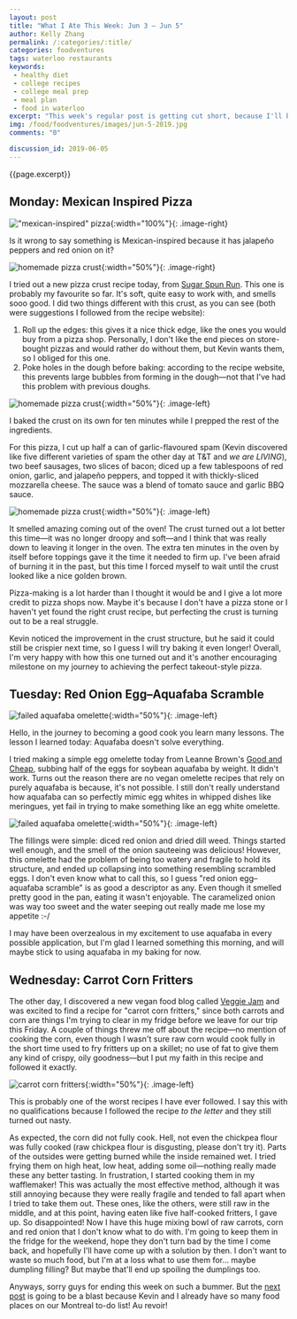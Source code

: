 ```yaml
---
layout: post
title: "What I Ate This Week: Jun 3 – Jun 5"
author: Kelly Zhang
permalink: /:categories/:title/
categories: foodventures
tags: waterloo restaurants
keywords:
 - healthy diet
 - college recipes
 - college meal prep
 - meal plan
 - food in waterloo
excerpt: "This week's regular post is getting cut short, because I'll be traveling to Montreal on Thursday for this year's F1 Grand Prix. Check out my [special edition post](/food/foodventures/what-i-ate-montreal-edition/) all about the best Montreal eats!"
img: /food/foodventures/images/jun-5-2019.jpg
comments: "0"

discussion_id: 2019-06-05
---
```


{{page.excerpt}}

## Monday: Mexican Inspired Pizza

!["mexican-inspired" pizza](/food/foodventures/images/mexican-pizza-1.jpg){:width="100%"}{: .image-right}

Is it wrong to say something is Mexican-inspired because it has jalapeño peppers and red onion on it?

![homemade pizza crust](/food/foodventures/images/mexican-pizza-4.jpg){:width="50%"}{: .image-right}

I tried out a new pizza crust recipe today, from [Sugar Spun Run](https://sugarspunrun.com/the-best-pizza-dough-recipe/). This one is probably my favourite so far. It's soft, quite easy to work with, and smells sooo good. I did two things different with this crust, as you can see (both were suggestions I followed from the recipe website):

1. Roll up the edges: this gives it a nice thick edge, like the ones you would buy from a pizza shop. Personally, I don't like the end pieces on store-bought pizzas and would rather do without them, but Kevin wants them, so I obliged for this one.
1. Poke holes in the dough before baking: according to the recipe website, this prevents large bubbles from forming in the dough—not that I've had this problem with previous doughs.

![homemade pizza crust](/food/foodventures/images/mexican-pizza-3.jpg){:width="50%"}{: .image-left}

I baked the crust on its own for ten minutes while I prepped the rest of the ingredients.

For this pizza, I cut up half a can of garlic-flavoured spam (Kevin discovered like five different varieties of spam the other day at T&T and *we are LIVING*), two beef sausages, two slices of bacon; diced up a few tablespoons of red onion, garlic, and jalapeño peppers, and topped it with thickly-sliced mozzarella cheese. The sauce was a blend of tomato sauce and garlic BBQ sauce.

![homemade pizza crust](/food/foodventures/images/mexican-pizza-2.jpg){:width="50%"}{: .image-left}

It smelled amazing coming out of the oven! The crust turned out a lot better this time—it was no longer droopy and soft—and I think that was really down to leaving it longer in the oven. The extra ten minutes in the oven by itself before toppings gave it the time it needed to firm up. I've been afraid of burning it in the past, but this time I forced myself to wait until the crust looked like a nice golden brown.

Pizza-making is a lot harder than I thought it would be and I give a lot more credit to pizza shops now. Maybe it's because I don't have a pizza stone or I haven't yet found the right crust recipe, but perfecting the crust is turning out to be a real struggle.

Kevin noticed the improvement in the crust structure, but he said it could still be crispier next time, so I guess I will try baking it even longer! Overall, I'm very happy with how this one turned out and it's another encouraging milestone on my journey to achieving the perfect takeout-style pizza.

## Tuesday: Red Onion Egg–Aquafaba Scramble

![failed aquafaba omelette](/food/foodventures/images/aquafaba-omelette-1.jpg){:width="50%"}{: .image-left}



Hello, in the journey to becoming a good cook you learn many lessons. The lesson I learned today: Aquafaba doesn't solve everything.

I tried making a simple egg omelette today from Leanne Brown's [Good and Cheap](https://cookbooks.leannebrown.com/good-and-cheap.pdf), subbing half of the eggs for soybean aquafaba by weight. It didn't work. Turns out the reason there are no vegan omelette recipes that rely on purely aquafaba is because, it's not possible. I still don't really understand how aquafaba can so perfectly mimic egg whites in whipped dishes like meringues, yet fail in trying to make something like an egg white omelette.

![failed aquafaba omelette](/food/foodventures/images/aquafaba-omelette-2.jpg){:width="50%"}{: .image-left}

The fillings were simple: diced red onion and dried dill weed. Things started well enough, and the smell of the onion sauteeing was delicious! However, this omelette had the problem of being too watery and fragile to hold its structure, and ended up collapsing into something resembling scrambled eggs. I don't even know what to call this, so I guess "red onion egg–aquafaba scramble" is as good a descriptor as any. Even though it smelled pretty good in the pan, eating it wasn't enjoyable. The caramelized onion was way too sweet and the water seeping out really made me lose my appetite :-/

I may have been overzealous in my excitement to use aquafaba in every possible application, but I'm glad I learned something this morning, and will maybe stick to using aquafaba in my baking for now.

## Wednesday: Carrot Corn Fritters

The other day, I discovered a new vegan food blog called [Veggie Jam](http://veggiejam.com/english/carrot-corn-fritters-with-mint-dip/) and was excited to find a recipe for "carrot corn fritters," since both carrots and corn are things I'm trying to clear in my fridge before we leave for our trip this Friday. A couple of things threw me off about the recipe—no mention of cooking the corn, even though I wasn't sure raw corn would cook fully in the short time used to fry fritters up on a skillet; no use of fat to give them any kind of crispy, oily goodness—but I put my faith in this recipe and followed it exactly.

![carrot corn fritters](/food/foodventures/images/carrot-corn-fritters.jpg){:width="50%"}{: .image-left}

This is probably one of the worst recipes I have ever followed. I say this with no qualifications because I followed the recipe *to the letter* and they still turned out nasty.

As expected, the corn did not fully cook. Hell, not even the chickpea flour was fully cooked (raw chickpea flour is disgusting, please don't try it). Parts of the outsides were getting burned while the inside remained wet. I tried frying them on high heat, low heat, adding some oil—nothing really made these any better tasting. In frustration, I started cooking them in my wafflemaker! This was actually the most effective method, although it was still annoying because they were really fragile and tended to fall apart when I tried to take them out. These ones, like the others, were still raw in the middle, and at this point, having eaten like five half-cooked fritters, I gave up. So disappointed! Now I have this huge mixing bowl of raw carrots, corn and red onion that I don't know what to do with. I'm going to keep them in the fridge for the weekend, hope they don't turn bad by the time I come back, and hopefully I'll have come up with a solution by then. I don't want to waste so much food, but I'm at a loss what to use them for... maybe dumpling filling? But maybe that'll end up spoiling the dumplings too.

Anyways, sorry guys for ending this week on such a bummer. But the [next post](/food/foodventures/what-i-ate-montreal-edition/) is going to be a blast because Kevin and I already have so many food places on our Montreal to-do list! Au revoir!
